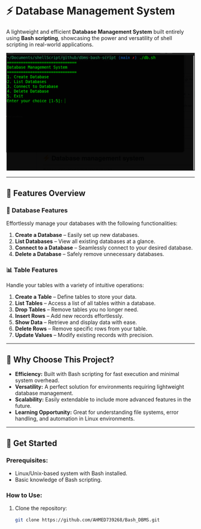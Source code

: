 # ⚡ **Database Management System**  

A lightweight and efficient **Database Management System** built entirely using **Bash scripting**, showcasing the power and versatility of shell scripting in real-world applications.  

![Project Demo](https://github.com/AHMED739268/Bash_DBMS/blob/main/demo.png)  

---

## 🚀 **Features Overview**  

### 📁 **Database Features**  
Effortlessly manage your databases with the following functionalities:  
1. **Create a Database** – Easily set up new databases.  
2. **List Databases** – View all existing databases at a glance.  
3. **Connect to a Database** – Seamlessly connect to your desired database.  
4. **Delete a Database** – Safely remove unnecessary databases.  

### 📊 **Table Features**  
Handle your tables with a variety of intuitive operations:  
1. **Create a Table** – Define tables to store your data.  
2. **List Tables** – Access a list of all tables within a database.  
3. **Drop Tables** – Remove tables you no longer need.  
4. **Insert Rows** – Add new records effortlessly.  
5. **Show Data** – Retrieve and display data with ease.  
6. **Delete Rows** – Remove specific rows from your table.  
7. **Update Values** – Modify existing records with precision.  

---

## 🌟 **Why Choose This Project?**  
- **Efficiency:** Built with Bash scripting for fast execution and minimal system overhead.  
- **Versatility:** A perfect solution for environments requiring lightweight database management.  
- **Scalability:** Easily extendable to include more advanced features in the future.  
- **Learning Opportunity:** Great for understanding file systems, error handling, and automation in Linux environments.  

---

## 🔧 **Get Started**  

### Prerequisites:  
- Linux/Unix-based system with Bash installed.  
- Basic knowledge of Bash scripting.  

### How to Use:  
1. Clone the repository:  
   ```bash  
   git clone https://github.com/AHMED739268/Bash_DBMS.git  

